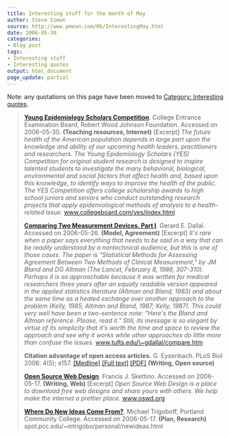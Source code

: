 ```yaml
---
title: Interesting stuff for the month of May
author: Steve Simon
source: http://www.pmean.com/06/InterestingMay.html
date: 2006-05-30
categories:
- Blog post
tags:
- Interesting stuff
- Interesting quotes
output: html_document
page_update: partial
---
```

Note: any quotations on this page have been moved to [Category:
Interesting quotes](../quote/InterestingQuotes.asp).

> **[Young Epidemiology Scholars
> Competition](http://www.collegeboard.com/yes/index.html)**. College
> Entrance Examination Board, Robert Wood Johnson Foundation. Accessed
> on 2006-05-30. **(Teaching resources, Internet)** \[Excerpt\] *The
> future health of the American population depends in large part upon
> the knowledge and ability of our upcoming health leaders,
> practitioners and researchers. The Young Epidemiology Scholars (YES)
> Competition for original student research is designed to inspire
> talented students to investigate the many behavioral, biological,
> environmental and social factors that affect health and, based upon
> this knowledge, to identify ways to improve the health of the public.
> The YES Competition offers college scholarship awards to high school
> juniors and seniors who conduct outstanding research projects that
> apply epidemiological methods of analysis to a health-related issue.*
> www.collegeboard.com/yes/index.html
>
> **[Comparing Two Measurement Devices. Part
> I](http://www.tufts.edu/~gdallal/compare.htm)**. Gerard E. Dallal.
> Accessed on 2006-05-26. **(Model, Agreement)** \[Excerpt\] *It's rare
> when a paper says everything that needs to be said in a way that can
> be readily understood by a nontechnical audience, but this is one of
> those cases. The paper is "Statistical Methods for Assessing
> Agreement Between Two Methods of Clinical Measurement," by JM Bland
> and DG Altman (The Lancet, February 8, 1986, 307-310). Perhaps it is
> so approachable because it was written for medical researchers three
> years after an equally readable version appeared in the applied
> statistics literature (Altman and Bland, 1983) and about the same time
> as a heated exchange over another approach to the problem (Kelly,
> 1985; Altman and Bland, 1987; Kelly, 1987). This could very well have
> been a two-sentence note: "Here's the Bland and Altman reference.
> Please, read it." Still, its message is so elegant by virtue of its
> simplicity that it's worth the time and space to review the approach
> and see why it works while other approaches do little more than
> confuse the issues.* www.tufts.edu/\~gdallal/compare.htm
>
> **Citation advantage of open access articles.** G. Eysenbach. PLoS
> Biol 2006: 4(5); e157.
> [\[Medline\]](http://www.ncbi.nlm.nih.gov/entrez/query.fcgi?cmd=Retrieve&db=PubMed&list_uids=16683865&dopt=Abstract)
> [\[Full
> text\]](http://biology.plosjournals.org/perlserv/?request=get-document&doi=10%2E1371%2Fjournal%2Epbio%2E0040157)
> [\[PDF\]](http://biology.plosjournals.org/perlserv/?request=get-pdf&file=10.1371_journal.pbio.0040157-L.pdf)
> **(Writing, Open source)**
>
> **[Open Source Web Design](http://www.oswd.org/)**. Francis J.
> Skettino. Accessed on 2006-05-17. **(Writing, Web)** \[Excerpt\] *Open
> Source Web Design is a place to download free web designs and share
> yours with others. We help make the internet a prettier place.*
> www.oswd.org
>
> **[Where Do New Ideas Come
> From?](http://spot.pcc.edu/~mtrigobo/personal/newideas.html)**.
> Michael Trigoboff, Portland Community College. Accessed on 2006-05-17.
> **(Plan, Research)** spot.pcc.edu/\~mtrigobo/personal/newideas.html
